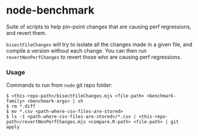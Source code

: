 # node-benchmark

Suite of scripts to help pin-point changes that are causing perf regressions,
and revert them.

`bisectFileChanges` will try to isolate all the changes made in a given file,
and compile a version without each change. You can then run
`revertNonPerfChanges` to revert those who are causing perf regressions.

### Usage

Commands to run from `node` git repo folder:

```console
$ <this-repo-path>/bisectFileChanges.mjs <file-path> <benchmark-family> <benchmark-args> | sh
$ rm *.diff
$ mv *.csv <path-where-csv-files-are-stored>
$ ls -1 <path-where-csv-files-are-stored>/*.csv | <this-repo-path>/revertNonPerfChanges.mjs <compare.R-path> <file-path> | git apply
```
